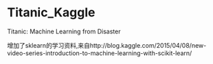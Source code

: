 # Titanic_Kaggle
Titanic: Machine Learning from Disaster

增加了sklearn的学习资料,来自http://blog.kaggle.com/2015/04/08/new-video-series-introduction-to-machine-learning-with-scikit-learn/
